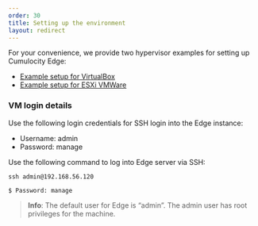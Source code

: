 ```yaml
---
order: 30
title: Setting up the environment
layout: redirect
---
```



For your convenience, we provide two hypervisor examples for setting up Cumulocity Edge:

* [Example setup for VirtualBox](/guides/edge/installation#setting-up-virtual-box)
* [Example setup for ESXi VMWare](/guides/edge/installation#setting-up-esxi)


### VM login details

Use the following login credentials for SSH login into the Edge instance:
 
* Username: admin
* Password: manage

Use the following command to log into Edge server via SSH:

	ssh admin@192.168.56.120
	
	$ Password: manage
	
>**Info**: The default user for Edge is “admin”. The admin user has root privileges for the machine.  